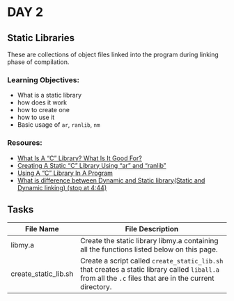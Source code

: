 # DAY 2

## Static Libraries

These are collections of object files linked into the program during linking phase of compilation.

### Learning Objectives:
- What is a static library
- how does it work
- how to create one
- how to use it
- Basic usage of `ar`, `ranlib`, `nm`

### Resoures:
- [What Is A “C” Library? What Is It Good For?](https://docencia.ac.upc.edu/FIB/USO/Bibliografia/unix-c-libraries.html)
- [Creating A Static “C” Library Using “ar” and “ranlib”](https://docencia.ac.upc.edu/FIB/USO/Bibliografia/unix-c-libraries.html)
- [Using A “C” Library In A Program](https://docencia.ac.upc.edu/FIB/USO/Bibliografia/unix-c-libraries.html)
- [What is difference between Dynamic and Static library(Static and Dynamic linking) (stop at 4:44)](https://www.youtube.com/watch?v=eW5he5uFBNM)

## Tasks

| File Name | File Description|
|---|---
| libmy.a | Create the static library libmy.a containing all the functions listed below on this page.|
| create_static_lib.sh | Create a script called `create_static_lib.sh` that creates a static library called `liball.a` from all the `.c` files that are in the current directory.|
